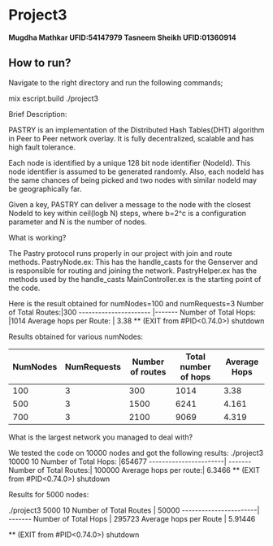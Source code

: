 # Project3

**Mugdha Mathkar UFID:54147979     Tasneem Sheikh UFID:01360914**

## How to run?

Navigate to the right directory and run the following commands;

mix escript.build
./project3 <numNodes> <numRequests>

Brief Description:

PASTRY is an implementation of the Distributed Hash Tables(DHT) algorithm in Peer to Peer network overlay. It is fully decentralized, scalable and has high fault tolerance.

Each node is identified by a unique 128 bit node identifier (NodeId). This node identifier is assumed to be generated randomly. Also, each nodeId has the same chances of being picked and two nodes with similar nodeId may be geographically far.

Given a key, PASTRY can deliver a message to the node with the closest NodeId to key within ceil(logb N) steps, where b=2^c is a configuration parameter and N is the number of nodes.

What is working?

The Pastry protocol runs properly in our project with join and route methods.
PastryNode.ex:
This has the handle_casts for the Genserver and is responsible for routing and joining the network.
PastryHelper.ex has the methods used by the handle_casts
MainController.ex is the starting point of the code.

Here is the result obtained for numNodes=100 and numRequests=3
Number of Total Routes:|300
---------------------- |-------
Number of Total Hops:  |1014
Average hops per Route: | 3.38
** (EXIT from #PID<0.74.0>) shutdown

Results obtained for various numNodes:


NumNodes      | NumRequests   | Number of routes | Total number of hops | Average Hops
------------- | ------------- | ---------------- |--------------------- |-------------
100           | 3             | 300              | 1014                 | 3.38
500           | 3             | 1500             | 6241                 | 4.161
700           | 3             | 2100             | 9069                 | 4.319

What is the largest network you managed to deal with?

We tested the code on 10000 nodes and got the following results:
./project3 10000 10 
Number of Total Hops:  |654677
-----------------------| -------
Number of Total Routes:| 100000
Average hops per route:| 6.3466
** (EXIT from #PID<0.74.0>) shutdown

Results for 5000 nodes:

./project3 5000 10
Number of Total Routes | 50000
-----------------------| -------
Number of Total Hops   | 295723
Average hops per Route | 5.91446

** (EXIT from #PID<0.74.0>) shutdown




